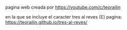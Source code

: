 pagina web creada por https://youtube.com/c/teorailin


en la que se incluye el caracter tres al reves (Ɛ) pagina: https://teorailin.github.io/tres-al-reves/
